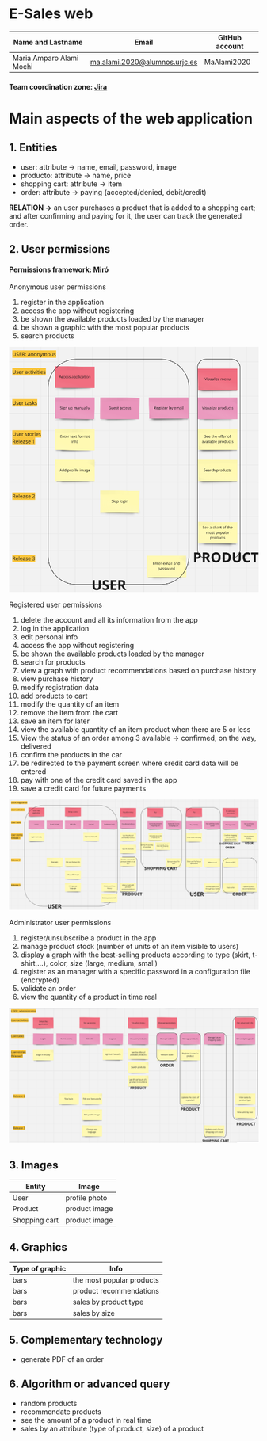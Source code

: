 # **E-Sales web**

| Name and Lastname | Email | GitHub account |
| --- | --- | --- |
| Maria Amparo Alami Mochi | ma.alami.2020@alumnos.urjc.es | MaAlami2020 |

#### Team coordination zone: [Jira](https://webapp1.atlassian.net/jira/software/projects/SCRUM/boards/1)

# Main aspects of the web application

## **1. Entities**
- user: attribute -> name, email, password, image
- producto: attribute -> name, price
- shopping cart: attribute -> item
- order: attribute -> paying (accepted/denied, debit/credit)

**RELATION ->** an user purchases a product that is added to a shopping cart; and after confirming and paying for it, the user can track the generated order.

## **2. User permissions**

#### Permissions framework: [Miró](https://miro.com/app/board/uXjVKum1Mlo=/)

Anonymous user permissions

1. register in the application
2. access the app without registering
3. be shown the available products loaded by the manager
4. be shown a graphic with the most popular products
5. search products

![anonymous_perm](/images/anonymous_user.PNG)

Registered user permissions

1. delete the account and all its information from the app
2. log in the application
3. edit personal info
4. access the app without registering
5. be shown the available products loaded by the manager
6. search for products
7. view a graph with product recommendations based on purchase history
8. view purchase history
9. modify registration data
10. add products to cart
11. modify the quantity of an item
12. remove the item from the cart
13. save an item for later
14. view the available quantity of an item product when there are 5 or less
15. View the status of an order among 3 available -> confirmed, on the way, delivered
16. confirm the products in the car
17. be redirected to the payment screen where credit card data will be entered
18. pay with one of the credit card saved in the app
19. save a credit card for future payments

![registered_perm](/images/registered_user.PNG)

Administrator user permissions

1. register/unsubscribe a product in the app
2. manage product stock (number of units of an item visible to users)
3. display a graph with the best-selling products according to type (skirt, t-shirt,...), color, size (large, medium, small)
4. register as an manager with a specific password in a configuration file (encrypted)
5. validate an order
6. view the quantity of a product in time real

![administrator_perm](/images/administrator_user.PNG)

## **3. Images**
| Entity | Image |
| --- | --- |
| User | profile photo |
| Product | product image |
| Shopping cart | product image |

## **4. Graphics**
| Type of graphic | Info |
| --- | --- |
| bars | the most popular products |
| bars | product recommendations |
| bars | sales by product type |
| bars | sales by size |

## **5. Complementary technology**
- generate PDF of an order

## **6. Algorithm or advanced query**
- random products
- recommendate products
- see the amount of a product in real time
- sales by an attribute (type of product, size) of a product